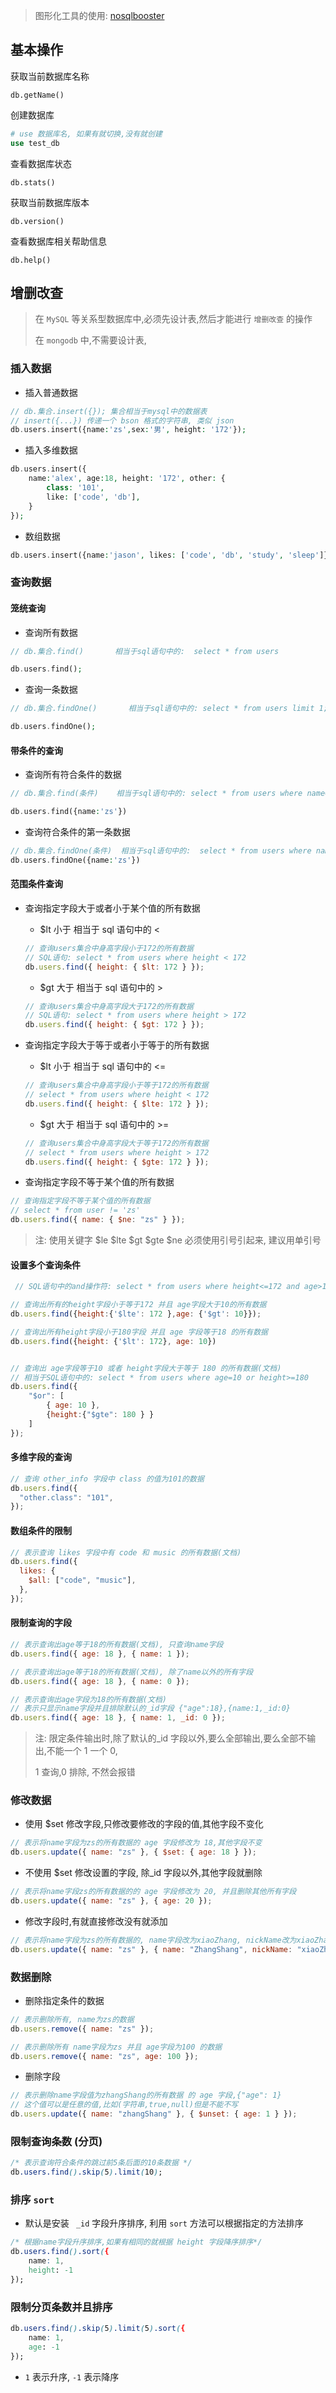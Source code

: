 > 图形化工具的使用:
> [nosqlbooster](https://nosqlbooster.com/downloads)

## 基本操作

获取当前数据库名称

```
db.getName()
```

创建数据库

```php
# use 数据库名, 如果有就切换,没有就创建
use test_db
```

查看数据库状态

```
db.stats()
```

获取当前数据库版本

```
db.version()
```

查看数据库相关帮助信息

```
db.help()
```

## 增删改查

> 在 `MySQL` 等关系型数据库中,必须先设计表,然后才能进行 `增删改查` 的操作
>
> 在 `mongodb` 中,不需要设计表,

### 插入数据

- 插入普通数据

```php
// db.集合.insert({}); 集合相当于mysql中的数据表
// insert({...}) 传递一个 bson 格式的字符串, 类似 json
db.users.insert({name:'zs',sex:'男', height: '172'});
```

- 插入多维数据

```php
db.users.insert({
    name:'alex', age:18, height: '172', other: {
        class: '101',
        like: ['code', 'db'],
    }
});
```

- 数组数据

```php
db.users.insert({name:'jason', likes: ['code', 'db', 'study', 'sleep']});
```

### 查询数据

#### 笼统查询

- 查询所有数据

```php
// db.集合.find()       相当于sql语句中的:  select * from users

db.users.find();
```

- 查询一条数据

```php
// db.集合.findOne()       相当于sql语句中的: select * from users limit 1;

db.users.findOne();
```

#### 带条件的查询

- 查询所有符合条件的数据

```php
// db.集合.find(条件)    相当于sql语句中的: select * from users where name='zs';

db.users.find({name:'zs'})
```

- 查询符合条件的第一条数据

```php
// db.集合.findOne(条件)  相当于sql语句中的:  select * from users where name='zs' limit 1;
db.users.findOne({name:'zs'})
```

#### 范围条件查询

- 查询指定字段大于或者小于某个值的所有数据

  - $lt 小于 相当于 sql 语句中的 <

  ```javascript
  // 查询users集合中身高字段小于172的所有数据
  // SQL语句: select * from users where height < 172
  db.users.find({ height: { $lt: 172 } });
  ```

  - $gt 大于 相当于 sql 语句中的 >

  ```javascript
  // 查询users集合中身高字段大于172的所有数据
  // SQL语句: select * from users where height > 172
  db.users.find({ height: { $gt: 172 } });
  ```

- 查询指定字段大于等于或者小于等于的所有数据

  - $lt 小于 相当于 sql 语句中的 <=

  ```javascript
  // 查询users集合中身高字段小于等于172的所有数据
  // select * from users where height < 172
  db.users.find({ height: { $lte: 172 } });
  ```

  - $gt 大于 相当于 sql 语句中的 >=

  ```javascript
  // 查询users集合中身高字段大于等于172的所有数据
  // select * from users where height > 172
  db.users.find({ height: { $gte: 172 } });
  ```

- 查询指定字段不等于某个值的所有数据

```javascript
// 查询指定字段不等于某个值的所有数据
// select * from user != 'zs'
db.users.find({ name: { $ne: "zs" } });
```

> 注: 使用关键字 \$le \$lte \$gt \$gte \$ne 必须使用引号引起来, 建议用单引号

#### 设置多个查询条件

```JavaScript
 // SQL语句中的and操作符: select * from users where height<=172 and age>10

// 查询出所有的height字段小于等于172 并且 age字段大于10的所有数据
db.users.find({height:{'$lte': 172 },age: {'$gt': 10}});

// 查询出所有height字段小于180字段 并且 age 字段等于18 的所有数据
db.users.find({height: {'$lt': 172}, age: 10})


// 查询出 age字段等于10 或者 height字段大于等于 180 的所有数据(文档)
// 相当于SQL语句中的: select * from users where age=10 or height>=180
db.users.find({
    "$or": [
        { age: 10 },
        {height:{"$gte": 180 } }
    ]
});
```

#### 多维字段的查询

```javascript
// 查询 other_info 字段中 class 的值为101的数据
db.users.find({
  "other.class": "101",
});
```

#### 数组条件的限制

```javascript
// 表示查询 likes 字段中有 code 和 music 的所有数据(文档)
db.users.find({
  likes: {
    $all: ["code", "music"],
  },
});
```

#### 限制查询的字段

```javascript
// 表示查询出age等于18的所有数据(文档), 只查询name字段
db.users.find({ age: 18 }, { name: 1 });

// 表示查询出age等于18的所有数据(文档), 除了name以外的所有字段
db.users.find({ age: 18 }, { name: 0 });

// 表示查询出age字段为18的所有数据(文档)
// 表示只显示name字段并且排除默认的_id字段 {"age":18},{name:1,_id:0}
db.users.find({ age: 18 }, { name: 1, _id: 0 });
```

> 注: 限定条件输出时,除了默认的\_id 字段以外,要么全部输出,要么全部不输出,不能一个 1 一个 0,
>
> 1 查询,0 排除, 不然会报错

### 修改数据

- 使用 $set 修改字段,只修改要修改的字段的值,其他字段不变化

```javascript
// 表示将name字段为zs的所有数据的 age 字段修改为 18,其他字段不变
db.users.update({ name: "zs" }, { $set: { age: 18 } });
```

- 不使用 $set 修改设置的字段, 除\_id 字段以外,其他字段就删除

```javascript
// 表示将name字段zs的所有数据的的 age 字段修改为 20, 并且删除其他所有字段
db.users.update({ name: "zs" }, { age: 20 });
```

- 修改字段时,有就直接修改没有就添加

```javascript
// 表示将name字段为zs的所有数据的, name字段改为xiaoZhang, nickName改为xiaoZhang 其他字段全部删除
db.users.update({ name: "zs" }, { name: "ZhangShang", nickName: "xiaoZhang" });
```

### 数据删除

- 删除指定条件的数据

```javascript
// 表示删除所有, name为zs的数据
db.users.remove({ name: "zs" });

// 表示删除所有 name字段为zs 并且 age字段为100 的数据
db.users.remove({ name: "zs", age: 100 });
```

- 删除字段

```javascript
// 表示删除name字段值为zhangShang的所有数据 的 age 字段,{"age": 1}
// 这个值可以是任意的值,比如(字符串,true,null)但是不能不写
db.users.update({ name: "zhangShang" }, { $unset: { age: 1 } });
```

### 限制查询条数 (分页)

```css
/* 表示查询符合条件的跳过前5条后面的10条数据 */
db.users.find().skip(5).limit(10);
```

### 排序 `sort`

- 默认是安装 ` _id` 字段升序排序, 利用 `sort` 方法可以根据指定的方法排序

```css
/* 根据name字段升序排序,如果有相同的就根据 height 字段降序排序*/
db.users.find().sort({
    name: 1,
    height: -1
});
```

### 限制分页条数并且排序

```css
db.users.find().skip(5).limit(5).sort({
    name: 1,
    age: -1
});
```

- `1` 表示升序, `-1` 表示降序
